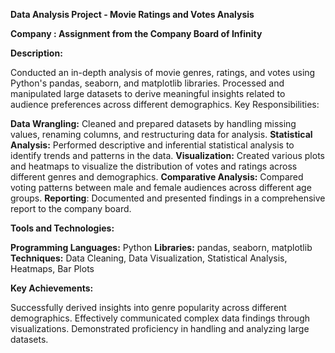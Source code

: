 **Data Analysis Project - Movie Ratings and Votes Analysis**

**Company : Assignment from the Company Board of Infinity**

**Description:**

Conducted an in-depth analysis of movie genres, ratings, and votes using Python's pandas, seaborn, and matplotlib libraries.
Processed and manipulated large datasets to derive meaningful insights related to audience preferences across different demographics.
Key Responsibilities:

**Data Wrangling:** Cleaned and prepared datasets by handling missing values, renaming columns, and restructuring data for analysis.
**Statistical Analysis:** Performed descriptive and inferential statistical analysis to identify trends and patterns in the data.
**Visualization:** Created various plots and heatmaps to visualize the distribution of votes and ratings across different genres and demographics.
**Comparative Analysis:** Compared voting patterns between male and female audiences across different age groups.
**Reporting**: Documented and presented findings in a comprehensive report to the company board.


**Tools and Technologies:**

**Programming Languages:** Python
**Libraries:** pandas, seaborn, matplotlib
**Techniques:** Data Cleaning, Data Visualization, Statistical Analysis, Heatmaps, Bar Plots


**Key Achievements:**

Successfully derived insights into genre popularity across different demographics.
Effectively communicated complex data findings through visualizations.
Demonstrated proficiency in handling and analyzing large datasets.
